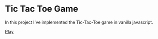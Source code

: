 # Tic Tac Toe Game

In this project I've implemented the Tic-Tac-Toe game in vanilla javascript.

[Play](https://patrycjamicle.github.io/TicTacToe/)